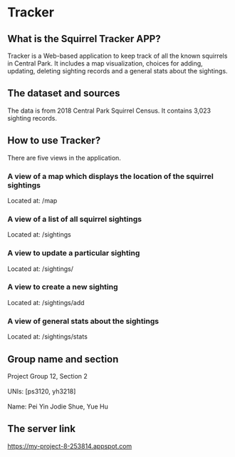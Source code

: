 Tracker
=
What is the Squirrel Tracker APP?
-
Tracker is a Web-based application to keep track of all the known squirrels in Central Park. It includes a map visualization, choices for adding, updating, deleting sighting records and a general stats about the sightings.

The dataset and sources
-
The data is from 2018 Central Park Squirrel Census. It contains 3,023 sighting records.

How to use Tracker?
-
There are five views in the application. 
### A view of a map which displays the location of the squirrel sightings<br>  
Located at: /map<br>  

### A view of a list of all squirrel sightings<br>  
Located at: /sightings<br>  

### A view to update a particular sighting<br>  
Located at: /sightings/<unique-squirrel-id><br>  
	
### A view to create a new sighting<br>  
Located at: /sightings/add<br>   

### A view of general stats about the sightings<br>  
Located at: /sightings/stats<br>  

Group name and section
-
Project Group 12, Section 2<br>  
UNIs: [ps3120, yh3218] <br>  
Name: Pei Yin Jodie Shue, Yue Hu

The server link
-
https://my-project-8-253814.appspot.com<br>
